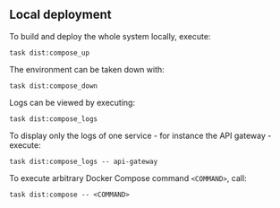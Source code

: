 ## Local deployment

To build and deploy the whole system locally, execute:

```shell
task dist:compose_up
```

The environment can be taken down with:

```shell
task dist:compose_down
```

Logs can be viewed by executing:

```shell
task dist:compose_logs
```

To display only the logs of one service - for instance the API gateway - execute:

```shell
task dist:compose_logs -- api-gateway
```

To execute arbitrary Docker Compose command `<COMMAND>`, call:

```shell
task dist:compose -- <COMMAND>
```